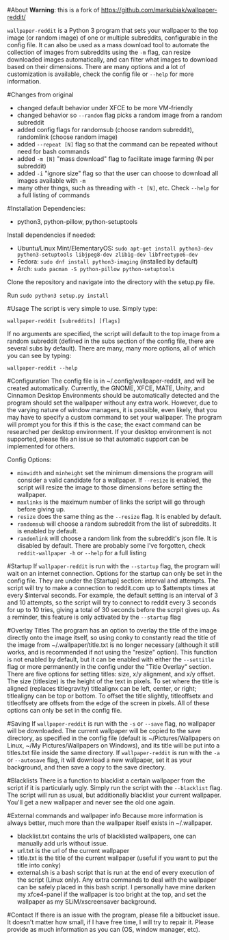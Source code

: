 #About
**Warning**: this is a fork of https://github.com/markubiak/wallpaper-reddit/

`wallpaper-reddit` is a Python 3 program that sets your wallpaper to the top image (or random image) of one or multiple subreddits, configurable in the config file. It can also be used as a mass download tool to automate the collection of images from subreddits using the `-m` flag, can resize downloaded images automatically, and can filter what images to download based on their dimensions. There are many options and a lot of customization is available, check the config file or `--help` for more information.


#Changes from original
- changed default behavior under XFCE to be more VM-friendly
- changed behavior so `--random` flag picks a random image from a random subreddit
- added config flags for randomsub (choose random subreddit), randomlink (choose random image)
- added `--repeat [N]` flag so that the command can be repeated without need for bash commands
- added `-m [N]` "mass download" flag to facilitate image farming (N per subreddit)
- added `-i` "ignore size" flag so that the user can choose to download all images available with `-m`
- many other things, such as threading with `-t [N]`, etc. Check `--help` for a full listing of commands

#Installation
Dependencies:

- python3, python-pillow, python-setuptools

Install dependencies if needed:

- Ubuntu/Linux Mint/ElementaryOS: `sudo apt-get install python3-dev python3-setuptools libjpeg8-dev zlib1g-dev libfreetype6-dev`  
- Fedora: `sudo dnf install python3-imaging` (installed by default)  
- Arch: `sudo pacman -S python-pillow python-setuptools`  

Clone the repository and navigate into the directory with the setup.py file.  

Run `sudo python3 setup.py install`  

#Usage
The script is very simple to use.  Simply type:

  `wallpaper-reddit [subreddits] [flags]`
  
If no arguments are specified, the script will default to the top image from a random subreddit (defined in the subs section of the config file, there are several subs by default).  There are many, many more options, all of which you can see by typing:

  `wallpaper-reddit --help`

#Configuration
The config file is in ~/.config/wallpaper-reddit, and will be created automatically.  Currently, the GNOME, XFCE, MATE, Unity, and Cinnamon Desktop Environments should be automatically detected and the program should set the wallpaper without any extra work.  However, due to the varying nature of window managers, it is possible, even likely, that you may have to specify a custom command to set your wallpaper.  The program will prompt you for this if this is the case; the exact command can be researched per desktop environment.  If your desktop environment is not supported, please file an issue so that automatic support can be implemented for others.  

Config Options:  

- `minwidth` and `minheight` set the minimum dimensions the program will consider a valid candidate for a wallpaper.  If `--resize` is enabled, the script will resize the image to those dimensions before setting the wallpaper.
- `maxlinks` is the maximum number of links the script will go through before giving up.
- `resize` does the same thing as the `--resize` flag.  It is enabled by default.
- `randomsub` will choose a random subreddit from the list of subreddits. It is enabled by default.
- `randomlink` will choose a random link from the subreddit's json file. It is disabled by default.
There are probably some I've forgotten, check `reddit-wallpaper -h` or `--help` for a full listing

#Startup
If `wallpaper-reddit` is run with the `--startup` flag, the program will wait on an internet connection.  Options for the startup can only be set in the config file.  They are under the [Startup] section: interval and attempts.  The script will try to make a connection to reddit.com up to $attempts times at every $interval seconds.  For example, the default setting is an interval of 3 and 10 attempts, so the script will try to connect to reddit every 3 seconds for up to 10 tries, giving a total of 30 seconds before the scrpit gives up.  As a reminder, this feature is only activated by the `--startup` flag

#Overlay Titles
The program has an option to overlay the title of the image directly onto the image itself, so using conky to constantly read the title of the image from ~/.wallpaper/title.txt is no longer necessary (although it still works, and is recommended if not using the "resize" option).  This function is not enabled by default, but it can be enabled with either the `--settitle` flag or more permanently in the config under the "Title Overlay" section.  There are five options for setting titles: size, x/y alignment, and x/y offset.  The size (titlesize) is the height of the text in pixels.  To set where the title is aligned (replaces titlegravity) titlealignx can be left, center, or right; titlealigny can be top or bottom.  To offset the title slightly, titleoffsetx and titleoffsety are offsets from the edge of the screen in pixels.  All of these options can only be set in the config file.

#Saving
If `wallpaper-reddit` is run with the `-s` or `--save` flag, no wallpaper will be downloaded.  The current wallpaper will be copied to the save directory, as specified in the config file (default is ~/Pictures/Wallpapers on Linux, ~/My Pictures/Wallpapers on Windows), and its title will be put into a titles.txt file inside the same directory.
If `wallpaper-reddit` is run with the `-a` or `--autosave` flag, it will download a new wallpaper, set it as your
background, and then save a copy to the save directory.

#Blacklists
There is a function to blacklist a certain wallpaper from the script if it is particularly ugly.  Simply run the script with the `--blacklist` flag.  The script will run as usual, but additionally blacklist your current wallpaper.  You'll get a new wallpaper and never see the old one again.

#External commands and wallpaper info
Because more information is always better, much more than the wallpaper itself exists in ~/.wallpaper.

- blacklist.txt contains the urls of blacklisted wallpapers, one can manually add urls without issue.
- url.txt is the url of the current wallpaper
- title.txt is the title of the current wallpaper (useful if you want to put the title into conky)
- external.sh is a bash script that is run at the end of every execution of the script (Linux only).  Any extra commands to deal with the wallpaper can be safely placed in this bash script.  I personally have mine darken my xfce4-panel if the wallpaper is too bright at the top, and set the wallpaper as my SLiM/xscreensaver background.

#Contact
If there is an issue with the program, please file a bitbucket issue.  It doesn't matter how small, if I have free time, I will try to repair it. Please provide as much information as you can (OS, window manager, etc).